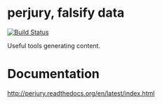 # perjury, falsify data

[![Build Status](https://travis-ci.org/aaronmerriam/perjury.png)](https://travis-ci.org/aaronmerriam/perjury)

Useful tools generating content.

# Documentation

http://perjury.readthedocs.org/en/latest/index.html